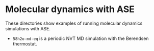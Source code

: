 # Molecular dynamics with ASE

These directories show examples of running molecular dynamics simulations with ASE.

- `58h2o-md-eq` is a periodic NVT MD simulation with the Berendsen thermostat.
